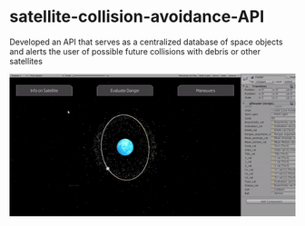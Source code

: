 # satellite-collision-avoidance-API
Developed an API that serves as a centralized database of space objects and alerts the user of possible future collisions with debris or other satellites

![](info_satellites.gif)
